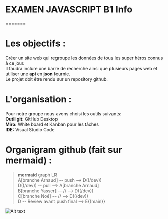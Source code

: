 <h1> EXAMEN JAVASCRIPT B1 Info </h1>
=======

# Les objectifs :
Créer un site web qui regroupe les données de tous les super héros connus à ce jour. </br>
Il faudra inclure une barre de recherche ainsi que plusieurs pages web et utiliser une **api** en **json** fournie. </br>
Le projet doit être rendu sur un repository github. </br>

# L'organisation :

Pour notre groupe nous avons choisi les outils suivants:</br>
    **Outil git:** GitHub Desktop </br>
    **Miro:** White board et Kanban pour les tâches </br>
    **IDE:** Visual Studio Code </br>

# Organigram github (fait sur mermaid) :

>**mermaid** graph LR</br>A[branche Arnaud] -- push --> D((/dev))</br>D((/dev)) -- pull --> A[branche Arnaud]</br>B[branche Yasser] -- // --> D((/dev))</br>C[branche Noé] -- // --> D((/dev))</br>D -- Review avant push final --> E{{main}}</br>

 ![Alt text](https://i.imgur.com/OK8ltmW.png "Fait sur mermaid") </br>
